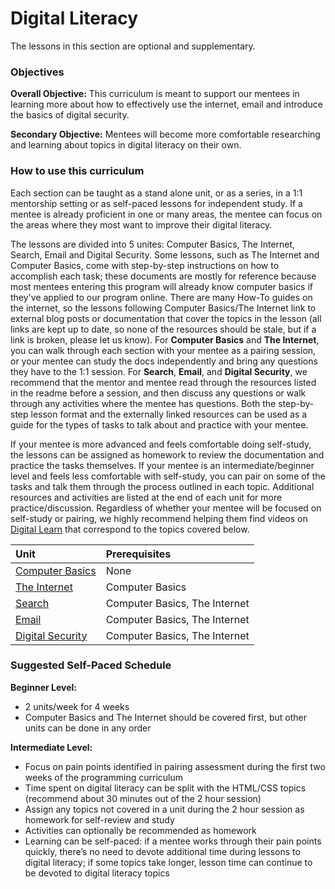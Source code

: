 # Digital Literacy

The lessons in this section are optional and supplementary.

### Objectives

**Overall Objective:** This curriculum is meant to support our mentees in learning more about how to effectively use the internet, email and introduce the basics of digital security.

**Secondary Objective:** Mentees will become more comfortable researching and learning about topics in digital literacy on their own.

### How to use this curriculum

Each section can be taught as a stand alone unit, or as a series, in a 1:1 mentorship setting or as self-paced lessons for independent study. If a mentee is already proficient in one or many areas, the mentee can focus on the areas where they most want to improve their digital literacy.

The lessons are divided into 5 unites: Computer Basics, The Internet, Search, Email and Digital Security. Some lessons, such as The Internet and Computer Basics, come with step-by-step instructions on how to accomplish each task; these documents are mostly for reference because most mentees entering this program will already know computer basics if they've applied to our program online. There are many How-To guides on the internet, so the lessons following Computer Basics/The Internet link to external blog posts or documentation that cover the topics in the lesson (all links are kept up to date, so none of the resources should be stale, but if a link is broken, please let us know). For **Computer Basics** and **The Internet**, you can walk through each section with your mentee as a pairing session, or your mentee can study the docs independently and bring any questions they have to the 1:1 session. For **Search**, **Email**, and **Digital Security**, we recommend that the mentor and mentee read through the resources listed in the readme before a session, and then discuss any questions or walk through any activities where the mentee has questions. Both the step-by-step lesson format and the externally linked resources can be used as a guide for the types of tasks to talk about and practice with your mentee.

If your mentee is more advanced and feels comfortable doing self-study, the lessons can be assigned as homework to review the documentation and practice the tasks themselves. If your mentee is an intermediate/beginner level and feels less comfortable with self-study, you can pair on some of the tasks and talk them through the process outlined in each topic. Additional resources and activities are listed at the end of each unit for more practice/discussion. Regardless of whether your mentee will be focused on self-study or pairing, we highly recommend helping them find videos on [Digital Learn](https://www.digitallearn.org/) that correspond to the topics covered below.

| Unit                                    | Prerequisites                 |
| :-------------------------------------- | :---------------------------- |
| [Computer Basics](computer-basics.md)   | None                          |
| [The Internet](the-internet.md)         | Computer Basics               |
| [Search](search.md)                     | Computer Basics, The Internet |
| [Email](email.md)                       | Computer Basics, The Internet |
| [Digital Security](digital-security.md) | Computer Basics, The Internet |

### Suggested Self-Paced Schedule

**Beginner Level:**

- 2 units/week for 4 weeks
- Computer Basics and The Internet should be covered first, but other units can be done in any order

**Intermediate Level:**

- Focus on pain points identified in pairing assessment during the first two weeks of the programming curriculum
- Time spent on digital literacy can be split with the HTML/CSS topics (recommend about 30 minutes out of the 2 hour session)
- Assign any topics not covered in a unit during the 2 hour session as homework for self-review and study
- Activities can optionally be recommended as homework
- Learning can be self-paced: if a mentee works through their pain points quickly, there’s no need to devote additional time during lessons to digital literacy; if some topics take longer, lesson time can continue to be devoted to digital literacy topics

